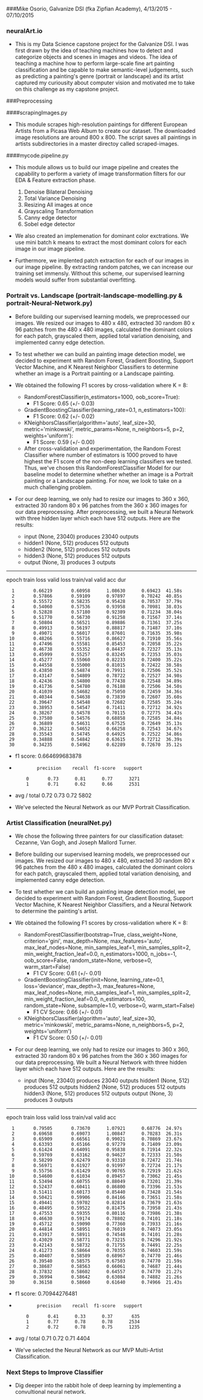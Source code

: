 ###Mike Osorio, Galvanize DSI (fka Zipfian Academy), 4/13/2015 - 07/10/2015

### neuralArt.io
* This is my Data Science capstone project for the Galvanize DSI. I was first drawn by the idea of teaching machines how to detect and categorize objects and scenes in images and videos. The idea of teaching a machine how to perform large-scale fine art painting classification and be capable to make semantic-level judgements, such as predicting a painting's genre (portrait or landscape) and its artist captured my curiousity about computer vision and motivated me to take on this challenge as my capstone project. 

###Preprocessing

####scrapingImages.py
* This module scrapes high-resolution paintings for different European Artists from a Picasa Web Album to create our dataset. 
The downloaded image resolutions are around 800 x 800. The script saves all paintings in artists subdirectories in a master directoy called scraped-images.

####mycode.pipeline.py
* This module allows us to build our image pipeline and creates the capability to perform a variety of image transformation filters for our EDA & Feature extraction phase.
    1. Denoise Bilateral Denoising
    2. Total Variance Denoising
    3. Resizing All images at once
    3. Grayscaling Transformation
    4. Canny edge detector
    5. Sobel edge detector

* We also created an implemenation for dominant color exctrations. We use mini batch k means to extract the most dominant colors for each image in our image pipeline.

* Furthermore, we implented patch extraction for each of our images in our image pipeline. By extracting random patches, we can increase our training set immensly. Without this scheme, our supervised learning models would suffer from substantial overfitting.


### Portrait vs. Landscape  (portrait-landscape-modelling.py & portrait-Neural-Network.py)
* Before building our supervised learning models, we preprocessed our images. We resized our images to 480 x 480, extracted 30 random 80 x 96 patches from the 480 x 480 images, calculated the dominant colors for each patch, grayscaled them, applied total variation denoising, and implemented canny edge detection. 

* To test whether we can build an painting image detection model, we decided to experiment with Random Forest, Gradient Boosting, Support Vector Machine, and K Nearest Neighbor Classifiers to determine whether an image is a Portrait painting or a Landscape painting. 

* We obtained the following F1 scores by cross-validation where K = 8:
	- RandomForestClassifier(n_estimators=1000, oob_score=True):
		- F1 Score: 0.65 (+/- 0.03)
	- GradientBoostingClassifier(learning_rate=0.1, n_estimators=100):
		- F1 Score: 0.62 (+/- 0.02)
	- KNeighborsClassifier(algorithm='auto', leaf_size=30, metric='minkowski',
           metric_params=None, n_neighbors=5, p=2, weights='uniform'):
		- F1 Score: 0.59 (+/- 0.00)

  * After cross-validation and experimentation, the Random Forest Classifier where number of estimators is 1000 proved to have highest the F1 score of the non-deep learning classifiers we tested. Thus, we've chosen this RandomForestClassifier Model for our baseline model to determine whether whether an image is a Portrait painting or a Landscape painting. For now, we look to take on a much challenging problem.

* For our deep learning, we only had to resize our images to 360 x 360, extracted 30 random 80 x 96 patches from the 360 x 360 images for our data preprocessing. After preprocessing, we built a Neural Network with three hidden layer which each have 512 outputs. Here are the results:

  - input                 (None, 23040)           produces   23040 outputs
  - hidden1               (None, 512)             produces     512 outputs
  - hidden2               (None, 512)             produces     512 outputs
  - hidden3               (None, 512)             produces     512 outputs
  - output                (None, 3)               produces       3 outputs


-------  ------------  ------------  -----------  -----------  ------
epoch    train loss    valid loss    train/val    valid acc  dur

      1       0.66219       0.60958      1.08630      0.69423  41.58s
      2       0.57866       0.59109      0.97897      0.70242  40.85s
      3       0.55572       0.58235      0.95428      0.70537  37.79s
      4       0.54060       0.57536      0.93958      0.70981  38.03s
      5       0.52828       0.57180      0.92389      0.71234  38.04s
      6       0.51770       0.56730      0.91258      0.71567  37.14s
      7       0.50804       0.56521      0.89886      0.71361  37.25s
      8       0.49913       0.56197      0.88817      0.71487  37.10s
      9       0.49071       0.56017      0.87601      0.71635  35.98s
     10       0.48266       0.55716      0.86627      0.71910  35.56s
     11       0.47496       0.55581      0.85453      0.72058  35.22s
     12       0.46738       0.55352      0.84437      0.72327  35.13s
     13       0.45999       0.55257      0.83245      0.72353  35.03s
     14       0.45277       0.55060      0.82233      0.72400  35.22s
     15       0.44558       0.55000      0.81015      0.72422  38.58s
     16       0.43850       0.54874      0.79911      0.72506  35.52s
     17       0.43147       0.54809      0.78722      0.72527  34.98s
     18       0.42436       0.54800      0.77438      0.72548  34.89s
     19       0.41736       0.54780      0.76188      0.72506  34.50s
     20       0.41039       0.54682      0.75050      0.72459  34.36s
     21       0.40344       0.54638      0.73839      0.72607  35.60s
     22       0.39647       0.54548      0.72682      0.72585  35.24s
     23       0.38953       0.54547      0.71411      0.72712  34.92s
     24       0.38267       0.54578      0.70115      0.72775  34.43s
     25       0.37580       0.54576      0.68858      0.72585  34.84s
     26       0.36889       0.54631      0.67525      0.72649  35.13s
     27       0.36212       0.54652      0.66258      0.72543  34.67s
     28       0.35543       0.54745      0.64925      0.72522  34.86s
     29       0.34888       0.54842      0.63615      0.72712  36.39s
     30       0.34235       0.54962      0.62289      0.72670  35.12s

* f1 score: 0.664699683878
*             precision    recall  f1-score   support

          0       0.73      0.81      0.77      3271
          1       0.71      0.62      0.66      2531

* avg / total       0.72      0.73      0.72      5802

* We've selected the Neural Network as our MVP Portrait Classification.

### Artist Classification (neuralNet.py)
* We chose the following three painters for our classification dataset: Cezanne, Van Gogh, and Joseph Mallord Turner.

* Before building our supervised learning models, we preprocessed our images. We resized our images to 480 x 480, extracted 30 random 80 x 96 patches from the 480 x 480 images, calculated the dominant colors for each patch, grayscaled them, applied total variation denoising, and implemented canny edge detection.

* To test whether we can build an painting image detection model, we decided to experiment with Random Forest, Gradient Boosting, Support Vector Machine, K Nearest Neighbor Classifiers, and a Neural Network to determine the painting's artist. 

* We obtained the following F1 scores by cross-validation where K = 8:
    - RandomForestClassifier(bootstrap=True, class_weight=None, criterion='gini',
            max_depth=None, max_features='auto', max_leaf_nodes=None,
            min_samples_leaf=1, min_samples_split=2,
            min_weight_fraction_leaf=0.0, n_estimators=1000, n_jobs=-1,
            oob_score=False, random_state=None, verbose=0,
            warm_start=False)
        - F1 CV Score: 0.61 (+/- 0.01)
    - GradientBoostingClassifier(init=None, learning_rate=0.1, loss='deviance',
              max_depth=3, max_features=None, max_leaf_nodes=None,
              min_samples_leaf=1, min_samples_split=2,
              min_weight_fraction_leaf=0.0, n_estimators=100,
              random_state=None, subsample=1.0, verbose=0,
              warm_start=False)
        - F1 CV Score: 0.66 (+/- 0.01)
    - KNeighborsClassifier(algorithm='auto', leaf_size=30, metric='minkowski',
           metric_params=None, n_neighbors=5, p=2, weights='uniform')
        - F1 CV Score: 0.50 (+/- 0.01)

* For our deep learning, we only had to resize our images to 360 x 360, extracted 30 random 80 x 96 patches from the 360 x 360 images for our data preprocessing. We built a Neural Network with three hidden layer which each have 512 outputs. Here are the results:

  - input                 (None, 23040)           produces   23040 outputs
  hidden1               (None, 512)             produces     512 outputs
  hidden2               (None, 512)             produces     512 outputs
  hidden3               (None, 512)             produces     512 outputs
  output                (None, 3)               produces       3 outputs

-------  ------------  ------------  -----------  -----------  ------
epoch    train loss    valid loss    train/val    valid acc  

      1       0.79505       0.73670      1.07921      0.68776  24.97s
      2       0.69658       0.69073      1.00847      0.70283  26.31s
      3       0.65909       0.66561      0.99021      0.70869  23.67s
      4       0.63393       0.65166      0.97279      0.71409  23.09s
      5       0.61424       0.64091      0.95838      0.71914  22.32s
      6       0.59769       0.63162      0.94627      0.72333  21.50s
      7       0.58299       0.62479      0.93310      0.72472  21.74s
      8       0.56971       0.61927      0.91997      0.72724  21.17s
      9       0.55756       0.61429      0.90765      0.72919  21.62s
     10       0.54600       0.61034      0.89457      0.73062  21.45s
     11       0.53494       0.60755      0.88049      0.73201  21.39s
     12       0.52437       0.60411      0.86800      0.73396  21.53s
     13       0.51411       0.60173      0.85440      0.73428  21.54s
     14       0.50421       0.59906      0.84166      0.73651  21.58s
     15       0.49441       0.59702      0.82814      0.73679  21.63s
     16       0.48495       0.59522      0.81475      0.73958  21.43s
     17       0.47553       0.59355      0.80116      0.73986  21.38s
     18       0.46630       0.59174      0.78802      0.74101  21.18s
     19       0.45712       0.59090      0.77360      0.73933  21.16s
     20       0.44814       0.58951      0.76019      0.74073  23.05s
     21       0.43917       0.58911      0.74548      0.74101  21.28s
     22       0.43029       0.58771      0.73215      0.74296  21.92s
     23       0.42143       0.58732      0.71755      0.74491  22.25s
     24       0.41273       0.58664      0.70355      0.74603  21.59s
     25       0.40407       0.58589      0.68967      0.74770  21.46s
     26       0.39540       0.58575      0.67503      0.74770  21.59s
     27       0.38687       0.58563      0.66061      0.74687  21.44s
     28       0.37832       0.58602      0.64557      0.74770  21.27s
     29       0.36994       0.58642      0.63084      0.74882  21.26s
     30       0.36158       0.58660      0.61640      0.74966  21.43s


* f1 score: 0.70944276481
*             precision    recall  f1-score   support

          0       0.41      0.33      0.37       635
          1       0.77      0.78      0.78      2534
          2       0.72      0.78      0.75      1235

* avg / total       0.71      0.72      0.71      4404

* We've selected the Neural Network as our MVP Multi-Artist Classification.

### Next Steps to Improve Classifier

* Dig deeper into the rabbit hole of deep learning by implementing a convultional neural network.